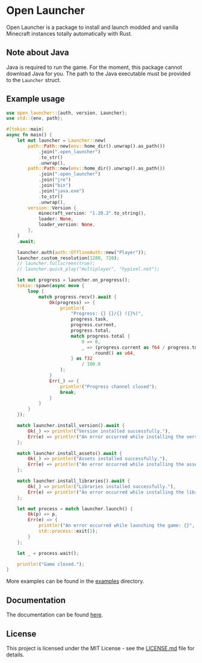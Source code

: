 # Open Launcher

Open Launcher is a package to install and launch modded and vanilla Minecraft instances totally automatically with Rust.

## Note about Java

Java is required to run the game. For the moment, this package cannot download Java for you. The path to the Java executable must be provided to the `Launcher` struct.

## Example usage

```rust
use open_launcher::{auth, version, Launcher};
use std::{env, path};

#[tokio::main]
async fn main() {
    let mut launcher = Launcher::new(
        path::Path::new(env::home_dir().unwrap().as_path())
            .join(".open_launcher")
            .to_str()
            .unwrap(),
        path::Path::new(env::home_dir().unwrap().as_path())
            .join(".open_launcher")
            .join("jre")
            .join("bin")
            .join("java.exe")
            .to_str()
            .unwrap(),
        version::Version {
            minecraft_version: "1.20.2".to_string(),
            loader: None,
            loader_version: None,
        },
    )
    .await;

    launcher.auth(auth::OfflineAuth::new("Player"));
    launcher.custom_resolution(1280, 720);
    // launcher.fullscreen(true);
    // launcher.quick_play("multiplayer", "hypixel.net");

    let mut progress = launcher.on_progress();
    tokio::spawn(async move {
        loop {
            match progress.recv().await {
                Ok(progress) => {
                    println!(
                        "Progress: {} {}/{} ({}%)",
                        progress.task,
                        progress.current,
                        progress.total,
                        match progress.total {
                            0 => 0,
                            _ => (progress.current as f64 / progress.total as f64 * 100.0 * 100.0)
                                .round() as u64,
                        } as f32
                            / 100.0
                    );
                }
                Err(_) => {
                    println!("Progress channel closed");
                    break;
                }
            }
        }
    });

    match launcher.install_version().await {
        Ok(_) => println!("Version installed successfully."),
        Err(e) => println!("An error occurred while installing the version: {}", e),
    };

    match launcher.install_assets().await {
        Ok(_) => println!("Assets installed successfully."),
        Err(e) => println!("An error occurred while installing the assets: {}", e),
    };

    match launcher.install_libraries().await {
        Ok(_) => println!("Libraries installed successfully."),
        Err(e) => println!("An error occurred while installing the libraries: {}", e),
    };

    let mut process = match launcher.launch() {
        Ok(p) => p,
        Err(e) => {
            println!("An error occurred while launching the game: {}", e);
            std::process::exit(1);
        }
    };

    let _ = process.wait();

    println!("Game closed.");
}
```

More examples can be found in the [examples](./examples/) directory.

## Documentation

The documentation can be found [here](https://docs.rs/open_launcher).

## License

This project is licensed under the MIT License - see the [LICENSE.md](./LICENSE.md) file for details.
